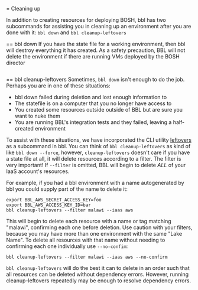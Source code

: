 = Cleaning up

In addition to creating resources for deploying BOSH, bbl has two subcommands for assisting you in cleaning up an environment after you are done with it: `bbl down` and `bbl cleanup-leftovers`

== bbl down
If you have the state file for a working environment, then bbl will destroy everything it has created. As a safety precaution, BBL will not delete the environment if there are running VMs deployed by the BOSH director

```

```

== bbl cleanup-leftovers
Sometimes, `bbl down` isn't enough to do the job. Perhaps you are in one of these situations:
* bbl down failed during deletion and lost enough information to 
* The statefile is on a computer that you no longer have access to
* You created some resources outside outside of BBL but are sure you want to nuke them
* You are running BBL's integration tests and they failed, leaving a half-created environment

To assist with these situations, we have incorporated the CLI utility [leftovers](https://github.com/genevieve/leftovers) as a subcommand in bbl. You can think of `bbl cleanup-leftovers` as kind of like `bbl down --force`, however, `cleanup-leftovers` doesn't care if you have a state file at all, it will delete resources according to a filter. The filter is very important! If `--filter` is omitted, BBL will begin to delete *ALL* of your IaaS account's resources.

For example, if you had a bbl environment with a name autogenerated by bbl you could supply part of the name to delete it:
```
export BBL_AWS_SECRET_ACCESS_KEY=foo
export BBL_AWS_ACCESS_KEY_ID=bar
bbl cleanup-leftovers --filter malawi --iaas aws
```

This will begin to delete each resource with a name or tag matching "malawi", confirming each one before deletion. Use caution with your filters, because you may have more than one environment with the same "Lake Name". To delete all resources with that name without needing to confirming each one individually use `--no-confim`:
```
bbl cleanup-leftovers --filter malawi --iaas aws --no-confirm
```

`bbl cleanup-leftovers` will do the best it can to delete in an order such that all resources can be deleted without dependency errors. However, running cleanup-leftovers repeatedly may be enough to resolve dependency errors.
